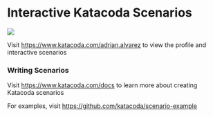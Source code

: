 # Interactive Katacoda Scenarios

[![](http://shields.katacoda.com/katacoda/adrian.alvarez/count.svg)](https://www.katacoda.com/adrian.alvarez "Get your profile on Katacoda.com")

Visit https://www.katacoda.com/adrian.alvarez to view the profile and interactive scenarios

### Writing Scenarios
Visit https://www.katacoda.com/docs to learn more about creating Katacoda scenarios

For examples, visit https://github.com/katacoda/scenario-example
